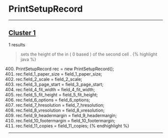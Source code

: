 # PrintSetupRecord

***

## [Cluster 1](./1)
1 results
> sets the height of the in ( 0 based ) of the second cell . 
{% highlight java %}
400. PrintSetupRecord rec = new PrintSetupRecord();
401. rec.field_1_paper_size = field_1_paper_size;
402. rec.field_2_scale = field_2_scale;
403. rec.field_3_page_start = field_3_page_start;
404. rec.field_4_fit_width = field_4_fit_width;
405. rec.field_5_fit_height = field_5_fit_height;
406. rec.field_6_options = field_6_options;
407. rec.field_7_hresolution = field_7_hresolution;
408. rec.field_8_vresolution = field_8_vresolution;
409. rec.field_9_headermargin = field_9_headermargin;
410. rec.field_10_footermargin = field_10_footermargin;
411. rec.field_11_copies = field_11_copies;
{% endhighlight %}

***

